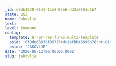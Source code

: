 ```yaml
---
_id: e9db1030-0141-11e8-86e6-dd2a0f61d6b7
state: ZGZ
name: Jakovlje
text:
level: kommune
config:
  template: hr-pr-ras-funkc-multi-template
  osid: '6f9de6393bf997134dc1afbb45096b76:hr-01'
  osloc: 'JAKOVLJE'
date: '2020-06-12T00:00:00.000Z'
slug: jakovlje
---
```

